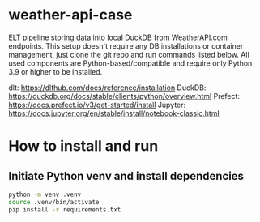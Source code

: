 # weather-api-case
ELT pipeline storing data into local DuckDB from WeatherAPI.com endpoints.
This setup doesn't require any DB installations or container management, just clone the git repo and run commands listed below.
All used components are Python-based/compatible and require only Python 3.9 or higher to be installed.

dlt: https://dlthub.com/docs/reference/installation
DuckDB: https://duckdb.org/docs/stable/clients/python/overview.html
Prefect: https://docs.prefect.io/v3/get-started/install
Jupyter: https://docs.jupyter.org/en/stable/install/notebook-classic.html

# How to install and run
## Initiate Python venv and install dependencies
```bash
python -m venv .venv
source .venv/bin/activate
pip install -r requirements.txt
```


